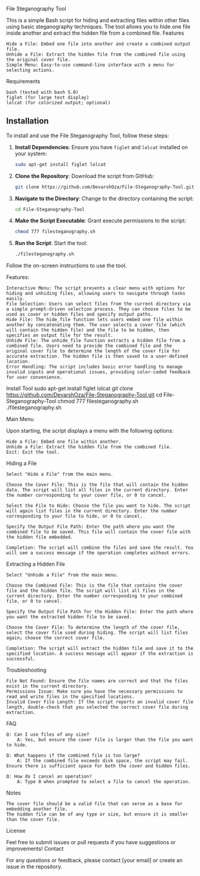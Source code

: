 File Steganography Tool

This is a simple Bash script for hiding and extracting files within other files using basic steganography techniques. The tool allows you to hide one file inside another and extract the hidden file from a combined file.
Features

    Hide a File: Embed one file into another and create a combined output file.
    Unhide a File: Extract the hidden file from the combined file using the original cover file.
    Simple Menu: Easy-to-use command-line interface with a menu for selecting actions.

Requirements

    bash (tested with bash 5.0)
    figlet (for large text display)
    lolcat (for colorized output; optional)

## Installation

To install and use the File Steganography Tool, follow these steps:

1. **Install Dependencies**: Ensure you have `figlet` and `lolcat` installed on your system:

    ```bash
    sudo apt-get install figlet lolcat
    ```

2. **Clone the Repository**: Download the script from GitHub:

    ```bash
    git clone https://github.com/DevarshOza/File-Steganography-Tool.git
    ```

3. **Navigate to the Directory**: Change to the directory containing the script:

    ```bash
    cd File-Steganography-Tool
    ```

4. **Make the Script Executable**: Grant execute permissions to the script:

    ```bash
    chmod 777 filesteganography.sh
    ```

5. **Run the Script**: Start the tool:

    ```bash
    ./filesteganography.sh
    ```

Follow the on-screen instructions to use the tool.

Features:

    Interactive Menu: The script presents a clear menu with options for hiding and unhiding files, allowing users to navigate through tasks easily.
    File Selection: Users can select files from the current directory via a simple prompt-driven selection process. They can choose files to be used as cover or hidden files and specify output paths.
    Hide File: The hide_file function lets users embed one file within another by concatenating them. The user selects a cover file (which will contain the hidden file) and the file to be hidden, then specifies an output file for the result.
    Unhide File: The unhide_file function extracts a hidden file from a combined file. Users need to provide the combined file and the original cover file to determine the length of the cover file for accurate extraction. The hidden file is then saved to a user-defined location.
    Error Handling: The script includes basic error handling to manage invalid inputs and operational issues, providing color-coded feedback for user convenience.

Install Tool
    sudo apt-get install figlet lolcat
    git clone https://github.com/DevarshOza/File-Steganography-Tool.git
    cd File-Steganography-Tool
    chmod 777 filesteganography.sh
    ./filesteganography.sh 


Main Menu

Upon starting, the script displays a menu with the following options:

    Hide a File: Embed one file within another.
    Unhide a File: Extract the hidden file from the combined file.
    Exit: Exit the tool.

Hiding a File

    Select "Hide a File" from the main menu.

    Choose the Cover File: This is the file that will contain the hidden data. The script will list all files in the current directory. Enter the number corresponding to your cover file, or 0 to cancel.

    Select the File to Hide: Choose the file you want to hide. The script will again list files in the current directory. Enter the number corresponding to your file to hide, or 0 to cancel.

    Specify the Output File Path: Enter the path where you want the combined file to be saved. This file will contain the cover file with the hidden file embedded.

    Completion: The script will combine the files and save the result. You will see a success message if the operation completes without errors.

Extracting a Hidden File

    Select "Unhide a File" from the main menu.

    Choose the Combined File: This is the file that contains the cover file and the hidden file. The script will list all files in the current directory. Enter the number corresponding to your combined file, or 0 to cancel.

    Specify the Output File Path for the Hidden File: Enter the path where you want the extracted hidden file to be saved.

    Choose the Cover File: To determine the length of the cover file, select the cover file used during hiding. The script will list files again; choose the correct cover file.

    Completion: The script will extract the hidden file and save it to the specified location. A success message will appear if the extraction is successful.

Troubleshooting

    File Not Found: Ensure the file names are correct and that the files exist in the current directory.
    Permissions Issue: Make sure you have the necessary permissions to read and write files in the specified locations.
    Invalid Cover File Length: If the script reports an invalid cover file length, double-check that you selected the correct cover file during extraction.

FAQ

    Q: Can I use files of any size?
        A: Yes, but ensure the cover file is larger than the file you want to hide.

    Q: What happens if the combined file is too large?
        A: If the combined file exceeds disk space, the script may fail. Ensure there is sufficient space for both the cover and hidden files.

    Q: How do I cancel an operation?
        A: Type 0 when prompted to select a file to cancel the operation.


Notes

    The cover file should be a valid file that can serve as a base for embedding another file.
    The hidden file can be of any type or size, but ensure it is smaller than the cover file.

License

Feel free to submit issues or pull requests if you have suggestions or improvements!
Contact

For any questions or feedback, please contact [your email] or create an issue in the repository.
